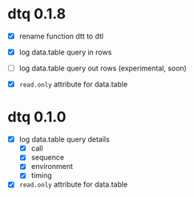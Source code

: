 # dtq 0.1.8

- [x] rename function dtt to dtl
- [x] log data.table query in rows
- [ ] log data.table query out rows (experimental, soon)
- [x] `read.only` attribute for data.table


# dtq 0.1.0

- [x] log data.table query details
  - [x] call
  - [x] sequence
  - [x] environment
  - [x] timing
- [x] `read.only` attribute for data.table
